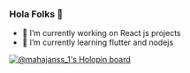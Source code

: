 ### Hola Folks 👋


- 🔭 I’m currently working on React js projects
- 🌱 I’m currently learning flutter and nodejs



[![@mahajanss_1's Holopin board](https://holopin.me/mahajanss_1)](https://holopin.io/@mahajanss_1)
